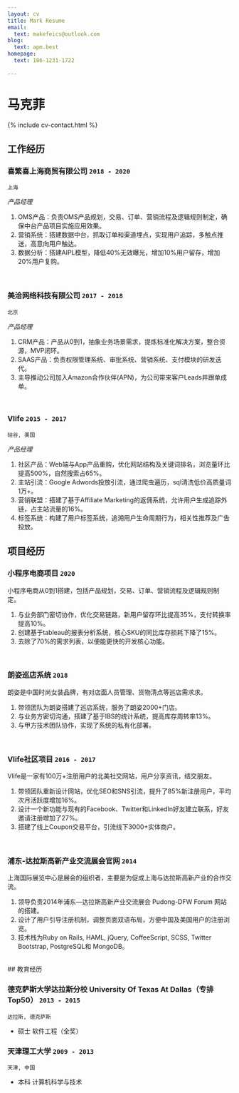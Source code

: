 ```yaml
---
layout: cv
title: Mark Resume
email:
  text: makefeics@outlook.com
blog:
  text: apm.best
homepage:
  text: 186-1231-1722
  
---
```


# 马克菲

<!--
include contact information from the front matter
Supported arguments:
    - homepage: url, text
    - phone
    - email
-->

{% include cv-contact.html %}



## 工作经历

### **喜繁喜上海商贸有限公司** `2018 - 2020`

```
上海
```

_产品经理_<br>




1. OMS产品：负责OMS产品规划，交易、订单、营销流程及逻辑规则制定，确保中台产品项目实施应用效果。
2. 营销系统：搭建数据中台，抓取订单和渠道埋点，实现用户追踪，多触点推送，高意向用户触达。
3. 数据分析：搭建AIPL模型，降低40%无效曝光，增加10%用户留存，增加20%用户复购。
<br/>

### **美洽网络科技有限公司** `2017 - 2018`

```
北京
```

_产品经理_<br>


1. CRM产品：产品从0到1，抽象业务场景需求，提炼标准化解决方案，整合资源，MVP闭环。
2. SAAS产品：负责权限管理系统、审批系统、营销系统、支付模块的研发迭代。
3. 主导推动公司加入Amazon合作伙伴(APN)，为公司带来客户Leads并跟单成单。
<br/>

### **Vlife** `2015 - 2017`

```
硅谷, 美国
```

_产品经理_<br>


1. 社区产品：Web端与App产品重购，优化网站结构及关键词排名，浏览量环比提高500%，自然搜索占65%。
2. 主站引流：Google Adwords投放引流，通过爬虫遍历，sql清洗低价高质量词1万+。
4. 营销联盟：搭建了基于Affiliate Marketing的返佣系统，允许用户生成追踪外链，占主站流量的16%。
3. 标签系统：构建了用户标签系统，追溯用户生命周期行为，相关性推荐及广告投放。


## 项目经历


### **小程序电商项目** `2020 `

小程序电商从0到1搭建，包括产品规划，交易、订单、营销流程及逻辑规则制定。

1. 与业务部门密切协作，优化交易链路，新用户留存环比提高35%，支付转换率提高10%。
2. 创建基于tableau的报表分析系统，核心SKU的同比库存损耗下降了15%。
3. 去除了70%的需求列表，以便能更快的开发核心功能。
<br/>

### **朗姿巡店系统** `2018`

朗姿是中国时尚女装品牌，有对店面人员管理、货物清点等巡店需求求。

1. 带领团队为朗姿搭建了巡店系统，服务了朗姿2000+门店。
2. 与业务方密切沟通，搭建了基于lBS的统计系统，提高库存周转率13%。 
3. 与甲方技术团队协作，实现了系统的私有化部署。
<br/>

### **Vlife社区项目** `2016 - 2017`

Vlife是一家有100万+注册用户的北美社交网站，用户分享资讯，结交朋友。

1. 带领团队重新设计网站，优化SEO和SNS引流，提升了85%新注册用户，平均次月活跃度增加16%。
2. 设计一个新功能与现有的Facebook、Twitter和LinkedIn好友建立联系，好友邀请注册增加了27%。
3. 搭建了线上Coupon交易平台，引流线下3000+实体商户。

<br/>

### **浦东-达拉斯高新产业交流展会官网** `2014`

上海国际展览中心是展会的组织者，主要是为促成上海与达拉斯高新产业的合作交流。

1. 领导负责2014年浦东—达拉斯高新产业交流展会 Pudong-DFW Forum 网站的搭建。
2. 设计了用户引导注册机制，调整页面双语布局，方便中国及美国用户的注册浏览。
3. 技术栈为Ruby on Rails, HAML, jQuery, CoffeeScript, SCSS, Twitter Bootstrap, PostgreSQL和 MongoDB。
<br/>
## 教育经历

### **德克萨斯大学达拉斯分校 University Of Texas At Dallas（专排Top50）** `2013 - 2015`

```
达拉斯, 德克萨斯 
```

- 硕士 软件工程（全奖）

### **天津理工大学** `2009 - 2013`

```
天津, 中国
```

- 本科 计算机科学与技术


